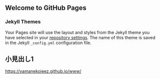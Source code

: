 ## Welcome to GitHub Pages

### Jekyll Themes
Your Pages site will use the layout and styles from the Jekyll theme you have selected in your [repository settings](https://github.com/yamanekojeez/www/settings). The name of this theme is saved in the Jekyll `_config.yml` configuration file.

## 小見出し1
https://yamanekojeez.github.io/www/
